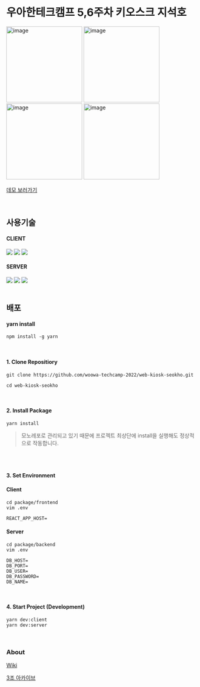 # 우아한테크캠프 5,6주차 키오스크 지석호

<div>
  <img width="200" alt="image" src="https://user-images.githubusercontent.com/60173534/184349215-34f362d4-c49f-4f8f-a088-0bcca15271cf.png">
  <img width="200" alt="image" src="https://user-images.githubusercontent.com/60173534/184349310-8ae3145a-2c5d-479c-80c1-0dbc8babb096.png">
  <img width="200" alt="image" src="https://user-images.githubusercontent.com/60173534/184349577-d0c4da36-d508-4628-96af-06bccd702e26.png">
  <img width="200" alt="image" src="https://user-images.githubusercontent.com/60173534/184349625-b122e240-df32-4062-bc61-4e9c52846901.png">


<div>

[데모 보러가기](http://ec2-15-164-181-228.ap-northeast-2.compute.amazonaws.com/)

<br />

## 사용기술

#### CLIENT
<div>
  <img src="https://img.shields.io/badge/react-61DAFB?style=for-the-badge&logo=react&logoColor=black">
  <img src="https://img.shields.io/badge/typescript-3178C6?style=for-the-badge&logo=typescript&logoColor=white">
  <img src="https://img.shields.io/badge/emotion-DB7093?style=for-the-badge&logoColor=white">
</div>

#### SERVER
<div>
  <img src="https://img.shields.io/badge/Nest-E0234E?style=for-the-badge&logo=nestjs&logoColor=white">
  <img src="https://img.shields.io/badge/mysql-4479A1?style=for-the-badge&logo=mysql&logoColor=white">
  <img src="https://img.shields.io/badge/typeorm-262627?style=for-the-badge&logoColor=white">
</div>

<br />

## 배포

#### yarn install

```
npm install -g yarn
```

<br />

#### 1. Clone Repositiory
```
git clone https://github.com/woowa-techcamp-2022/web-kiosk-seokho.git

cd web-kiosk-seokho
```

<br />

#### 2. Install Package
```
yarn install
```

> 모노레포로 관리되고 있기 때문에 프로젝트 최상단에 install을 실행해도 정상적으로 작동합니다.

<br />

<br />

#### 3. Set Environment

#### Client
```
cd package/frontend
vim .env
```
```
REACT_APP_HOST=
```

#### Server
```
cd package/backend
vim .env
```
```
DB_HOST=
DB_PORT=
DB_USER=
DB_PASSWORD=
DB_NAME=
```

<br />

#### 4. Start Project (Development)
```
yarn dev:client
yarn dev:server
```

<br />

### About

[Wiki](https://github.com/woowa-techcamp-2022/web-kiosk-seokho/wiki)   

[3조 아카이브](https://olive-iguanadon-df1.notion.site/3-6757a9f1147240b099f19aa89cdf4b58)
